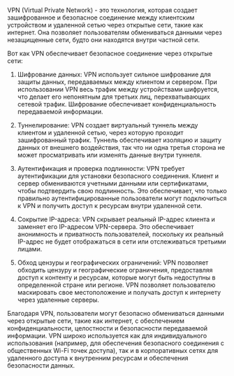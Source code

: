 VPN (Virtual Private Network) - это технология, которая создает зашифрованное и безопасное соединение между клиентским устройством и удаленной сетью через открытые сети, такие как интернет. Она позволяет пользователям обмениваться данными через незащищенные сети, будто они находятся внутри частной сети.

Вот как VPN обеспечивает безопасное соединение через открытые сети:

1. Шифрование данных: VPN использует сильное шифрование для защиты данных, передаваемых между клиентом и сервером. При использовании VPN весь трафик между устройствами шифруется, что делает его непонятным для третьих лиц, перехватывающих сетевой трафик. Шифрование обеспечивает конфиденциальность передаваемой информации.

2. Туннелирование: VPN создает виртуальный туннель между клиентом и удаленной сетью, через которую проходит зашифрованный трафик. Туннель обеспечивает изоляцию и защиту данных от внешнего воздействия, так что ни одна третья сторона не может просматривать или изменять данные внутри туннеля.

3. Аутентификация и проверка подлинности: VPN требует аутентификации для установки безопасного соединения. Клиент и сервер обмениваются учетными данными или сертификатами, чтобы подтвердить свою подлинность. Это обеспечивает, что только правильно аутентифицированные пользователи могут подключиться к VPN и получить доступ к ресурсам внутри удаленной сети.

4. Сокрытие IP-адреса: VPN скрывает реальный IP-адрес клиента и заменяет его IP-адресом VPN-сервера. Это обеспечивает анонимность и приватность пользователей, поскольку их реальный IP-адрес не будет отображаться в сети или отслеживаться третьими лицами.

5. Обход цензуры и географических ограничений: VPN позволяет обходить цензуру и географические ограничения, предоставляя доступ к контенту и ресурсам, которые могут быть недоступны в определенной стране или регионе. VPN позволяет пользователю маскировать свое местоположение и получать доступ к интернету через удаленные серверы.

Благодаря VPN, пользователи могут безопасно обмениваться данными через открытые сети, такие как интернет, с обеспечением конфиденциальности, целостности и безопасности передаваемой информации. VPN широко используется как для индивидуального использования (например, для обеспечения безопасного соединения с общественных Wi-Fi точек доступа), так и в корпоративных сетях для удаленного доступа к внутренним ресурсам и обеспечения безопасности данных.